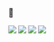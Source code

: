 ###  👋

![](http://github-profile-summary-cards.vercel.app/api/cards/repos-per-language?username=rkepdls&theme=calm)
![](http://github-profile-summary-cards.vercel.app/api/cards/most-commit-language?username=rkepdls&theme=calm)
![](http://github-profile-summary-cards.vercel.app/api/cards/stats?username=rkepdls&theme=calm)
![](http://github-profile-summary-cards.vercel.app/api/cards/productive-time?username=rkepdls&theme=calm&utcOffset=8)

<!--
**rkepdls/rkepdls** is a ✨ _special_ ✨ repository because its `README.md` (this file) appears on your GitHub profile.

Here are some ideas to get you started:

- 🔭 I’m currently working on ...
- 🌱 I’m currently learning ...
- 👯 I’m looking to collaborate on ...
- 🤔 I’m looking for help with ...
- 💬 Ask me about ...
- 📫 How to reach me: ...
- 😄 Pronouns: ...
- ⚡ Fun fact: ...
-->
